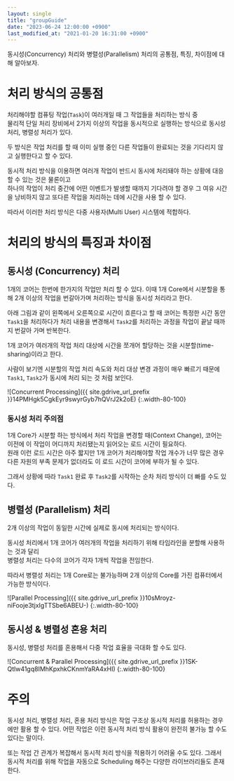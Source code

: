 ```yaml
---
layout: single
title: "groupGuide"
date: "2023-06-24 12:00:00 +0900"
last_modified_at: "2021-01-20 16:31:00 +0900"
---
```

동시성(Concurrency) 처리와 병렬성(Parallelism) 처리의 공통점, 특징, 차이점에 대해 알아보자.

# 처리 방식의 공통점

처리해야할 컴퓨팅 작업(`Task`)이 여러개일 때 그 작업들을 처리하는 방식 중<br/>
물리적 단일 처리 장비에서 2가지 이상의 작업을 동시적으로 실행하는 방식으로 동시성 처리, 병렬성 처리가 있다.

두 방식은 작업 처리를 할 때 이미 실행 중인 다른 작업들이 완료되는 것을 기다리지 않고 실행한다고 할 수 있다.

동시적 처리 방식을 이용하면 여러개 작업이 반드시 동시에 처리돼야 하는 상황에 대응 할 수 있는 것은 물론이고<br/>
하나의 작업이 처리 중간에 어떤 이벤트가 발생할 때까지 기다려야 할 경우 그 여유 시간을 낭비하지 않고
또다른 작업을 처리하는 데에 시간을 사용 할 수 있다.

따라서 이러한 처리 방식은 다중 사용자(Multi User) 시스템에 적합하다.

# 처리의 방식의 특징과 차이점

## 동시성 (Concurrency) 처리

1개의 코어는 한번에 한가지의 작업만 처리 할 수 있다.
이때 1개 Core에서 시분할을 통해 2개 이상의 작업을 번갈아가며 처리하는 방식을 동시성 처리라고 한다.

아래 그림과 같이 왼쪽에서 오른쪽으로 시간이 흐른다고 할 때 코어는 특정한 시간 동안 `Task1`을 처리하다가
처리 내용을 변경해서 `Task2`를 처리하는 과정을 작업이 끝날 때까지 번갈아 가며 반복한다.

1개 코어가 여러개의 작업 처리 대상에 시간을 쪼개어 할당하는 것을 시분할(time-sharing)이라고 한다.

사람이 보기엔 시분할의 작업 처리 속도와 처리 대상 변경 과정이 매우 빠르기 때문에
`Task1`, `Task2`가 동시에 처리 되는 것 처럼 보인다.

![Concurrent Processing]({{ site.gdrive_url_prefix }}14PMHgk5CgkEyr9swyrGyb7hQVrJ2k2oE)
{:.width-80-100}

### 동시성 처리 주의점

1개 Core가 시분할 하는 방식에서 처리 작업을 변경할 때(Context Change),
코어는 이전에 이 작업이 어디까지 처리됐는지 읽어오는 로드 시간이 필요하다.<br/>
원래 이런 로드 시간은 아주 짧지만 1개 코어가 처리해야할 작업 개수가 너무 많은 경우
다른 자원의 부족 문제가 없더라도 이 로드 시간이 코어에 부하가 될 수 있다.

그래서 상황에 따라 `Task1` 완료 후 `Task2`를 시작하는 순차 처리 방식이 더 빠를 수도 있다.

## 병렬성 (Parallelism) 처리

2개 이상의 작업이 동일한 시간에 실제로 동시에 처리되는 방식이다.

동시성 처리에서 1개 코어가 여러개의 작업을 처리하기 위해 타임라인을 분할해 사용하는 것과 달리<br/>
병렬성 처리는 다수의 코어가 각자 1개씩 작업을 전임한다.

따라서 병렬성 처리는 1개 Core로는 불가능하며 2개 이상의 Core를 가진 컴퓨터에서 가능한 방식이다.

![Parallel Processing]({{ site.gdrive_url_prefix }}10sMroyz-niFooje3tjxIgTTSbe6ABEU-)
{:.width-80-100}

## 동시성 & 병렬성 혼용 처리

동시성, 병렬성 처리를 혼용해서 다중 작업 효율을 극대화 할 수도 있다.

![Concurrent & Parallel Processing]({{ site.gdrive_url_prefix }}1SK-Qtlw41gq8IMhKpxhkCKnmYaRA4xHI)
{:.width-80-100}

# 주의

동시성 처리, 병렬성 처리, 혼용 처리 방식은 작업 구조상 동시적 처리를 허용하는 경우에만 활용 할 수 있다.
어떤 작업은 이런 동시적 처리 방식 활용이 완전히 불가능 할 수도 있다는 말이다.

또는 작업 간 관계가 복잡해서 동시적 처리 방식을 적용하기 어려울 수도 있다.
그래서 동시적 처리를 위해 작업을 자동으로 Scheduling 해주는 다양한 라이브러리들도 존재한다.

